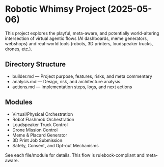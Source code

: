 # Robotic Whimsy Project (2025-05-06)

This project explores the playful, meta-aware, and potentially world-altering intersection of virtual agentic flows (AI dashboards, meme generators, webshops) and real-world tools (robots, 3D printers, loudspeaker trucks, drones, etc.).

## Directory Structure
- builder.md — Project purpose, features, risks, and meta commentary
- analysis.md — Design, risk, and architecture analysis
- actions.md — Implementation steps, logs, and next actions

## Modules
- Virtual/Physical Orchestration
- Robot Flashmob Orchestration
- Loudspeaker Truck Control
- Drone Mission Control
- Meme & Placard Generator
- 3D Print Job Submission
- Safety, Consent, and Opt-out Mechanisms

See each file/module for details. This flow is rulebook-compliant and meta-aware.
